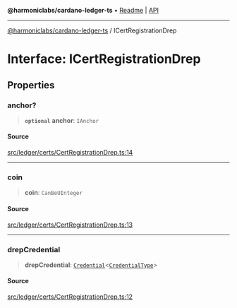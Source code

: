 **@harmoniclabs/cardano-ledger-ts** • [Readme](../README.md) \| [API](../globals.md)

***

[@harmoniclabs/cardano-ledger-ts](../README.md) / ICertRegistrationDrep

# Interface: ICertRegistrationDrep

## Properties

### anchor?

> **`optional`** **anchor**: `IAnchor`

#### Source

[src/ledger/certs/CertRegistrationDrep.ts:14](https://github.com/HarmonicLabs/cardano-ledger-ts/blob/d1659b0/src/ledger/certs/CertRegistrationDrep.ts#L14)

***

### coin

> **coin**: `CanBeUInteger`

#### Source

[src/ledger/certs/CertRegistrationDrep.ts:13](https://github.com/HarmonicLabs/cardano-ledger-ts/blob/d1659b0/src/ledger/certs/CertRegistrationDrep.ts#L13)

***

### drepCredential

> **drepCredential**: [`Credential`](../classes/Credential.md)\<[`CredentialType`](../enumerations/CredentialType.md)\>

#### Source

[src/ledger/certs/CertRegistrationDrep.ts:12](https://github.com/HarmonicLabs/cardano-ledger-ts/blob/d1659b0/src/ledger/certs/CertRegistrationDrep.ts#L12)
